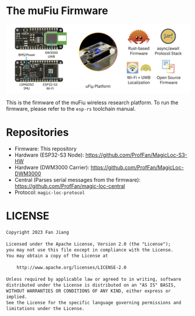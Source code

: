 # The muFiu Firmware

![teaser](assets/teaser.jpg)

This is the firmware of the muFiu wireless research platform. To run the firmware, please refer to the `esp-rs` toolchain manual.

# Repositories

* Firmware: This repository
* Hardware (ESP32-S3 Node): https://github.com/ProfFan/MagicLoc-S3-HW
* Hardware (DWM3000 Carrier): https://github.com/ProfFan/MagicLoc-DWM3000
* Central (Parses serial messages from the firmware): https://github.com/ProfFan/magic-loc-central
* Protocol: `magic-loc-protocol`

# LICENSE

```
Copyright 2023 Fan Jiang

Licensed under the Apache License, Version 2.0 (the "License");
you may not use this file except in compliance with the License.
You may obtain a copy of the License at

    http://www.apache.org/licenses/LICENSE-2.0

Unless required by applicable law or agreed to in writing, software
distributed under the License is distributed on an "AS IS" BASIS,
WITHOUT WARRANTIES OR CONDITIONS OF ANY KIND, either express or implied.
See the License for the specific language governing permissions and
limitations under the License.
```

